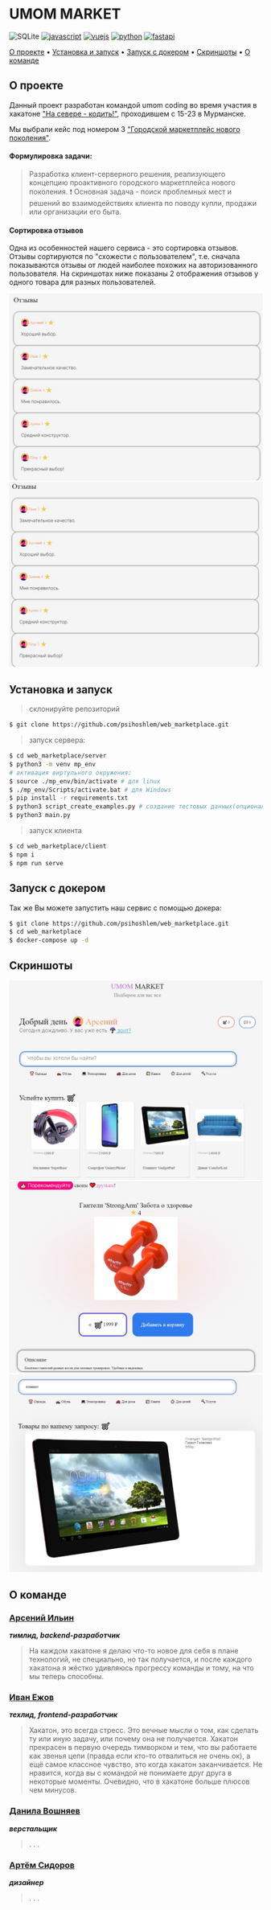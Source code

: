 # UMOM MARKET

![SQLite](https://img.shields.io/badge/sqlite-%2307405e.svg?style=for-the-badge&logo=sqlite&logoColor=white)
[![javascript](https://img.shields.io/badge/javascript-%23323330.svg?style=for-the-badge&logo=javascript&logoColor=%23F7DF1E)]("https://learn.javascript.ru/")
[![vuejs](https://img.shields.io/badge/vuejs-%2335495e.svg?style=for-the-badge&logo=vuedotjs&logoColor=%234FC08D)]("https://ru.vuejs.org/")
[![python](https://img.shields.io/badge/python-3670A0?style=for-the-badge&logo=python&logoColor=ffdd54)]("https://www.python.org/")
[![fastapi](https://img.shields.io/badge/FastAPI-005571?style=for-the-badge&logo=fastapi)]("https://fastapi.tiangolo.com/")

[О проекте](#о-проекте) •
[Установка и запуск](#установка-и-запуск) •
[Запуск с докером](#запуск-с-докером) •
[Скриншоты](#скриншоты) •
[О команде](#о-команде)

## О проекте
Данный проект разработан командой umom coding во время участия в хакатоне ["На севере - кодить!"](https://насеверекодить.рф/), проходившем с 15-23 в Мурманске.

Мы выбрали кейс под номером 3 ["Городской маркетплейс нового поколения"](https://beautiful-charger-45c.notion.site/3-74e67f44d9f14f6c8c2fc44ffa2fd952).

#### Формулировка задачи:
>Разработка клиент-серверного решения, реализующего концепцию проактивного городского маркетплейса нового поколения.
>❗ Основная задача - поиск проблемных мест и решений во взаимодействиях клиента по поводу купли, продажи или организации его быта.

#### Сортировка отзывов
Одна из особенностей нашего сервиса - это сортировка отзывов.
Отзывы сортируются по "схожести с пользователем", т.е. сначала показываются отзывы от людей наиболее похожих на авторизованного пользователя. 
На скриншотах ниже показаны 2 отображения отзывов у одного товара для разных пользователей.

![screenshot](./screenshots/screenshot2.jpg)![screenshot](./screenshots/screenshot3.jpg)


## Установка и запуск
> склонируйте репозиторий
```bash
$ git clone https://github.com/psihoshlem/web_marketplace.git
```
> запуск сервера:
```bash
$ cd web_marketplace/server
$ python3 -m venv mp_env
# активация виртульного окружения:
$ source ./mp_env/bin/activate # для linux
$ ./mp_env/Scripts/activate.bat # для Windows
$ pip install -r requirements.txt
$ python3 script_create_examples.py # создание тестовых данных(опционально)
$ python3 main.py
```
> запуск клиента
```bash
$ cd web_marketplace/client
$ npm i
$ npm run serve
```

## Запуск с докером

Так же Вы можете запустить наш сервис с помощью докера:
```bash
$ git clone https://github.com/psihoshlem/web_marketplace.git
$ cd web_marketplace
$ docker-compose up -d
```

## Скриншоты

![screenshot](./screenshots/screenshot1.jpg)
![screenshot](./screenshots/screenshot4.jpg)
![screenshot](./screenshots/screenshot5.jpg)


## О команде

### [Арсений Ильин](https://github.com/psihoshlem)
___тимлид, backend-разработчик___

> На каждом хакатоне я делаю что-то новое для себя в плане технологий, не специально, но так получается, и после каждого хакатона я жёстко удивляюсь прогрессу команды и тому, на что мы теперь способны.

### [Иван Ежов](https://github.com/imadji)
___техлид, frontend-разработчик___

> Хакатон, это всегда стресс. Это вечные мысли о том, как сделать ту или иную задачу, или почему она не получается. Хакатон прекрасен в первую очередь тимворком и тем, что вы работаете как звенья цепи (правда если кто-то отвалиться не очень ок), а ещё самое классное чувство, это когда хакатон заканчивается. Не нравится, когда вы с командой не понимаете друг друга в некоторые моменты. Очевидно, что в хакатоне больше плюсов чем минусов.

### [Данила Вошняев](https://github.com/DanilaVoshnyaev)
___верстальщик___

> . . .

### [Артём Сидоров](https://github.com/codekidy)
___дизайнер___

> . . .